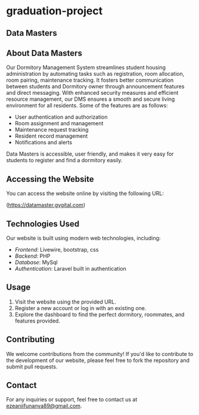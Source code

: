 # graduation-project

## Data Masters 

## About Data Masters

Our Dormitory Management System streamlines student housing administration by automating tasks such as registration, room allocation, room pairing, maintenance tracking. It fosters better communication between students and Dormitory owner through announcement features and direct messaging. With enhanced security measures and efficient resource management, our DMS ensures a smooth and secure living environment for all residents. Some of the features are as follows:

- User authentication and authorization
- Room assignment and management
- Maintenance request tracking
- Resident record management
- Notifications and alerts


Data Masters is accessible, user friendly, and makes it very easy for students to register and find a dormitory easily.

## Accessing the Website
You can access the website online by visiting the following URL:

(https://datamaster.gygital.com)

## Technologies Used

Our website is built using modern web technologies, including:

- *Frontend*: Livewire, bootstrap, css
- *Backend*: PHP
- *Database*: MySql
- *Authentication*: Laravel built in authentication

## Usage

1. Visit the website using the provided URL.
2. Register a new account or log in with an existing one.
3. Explore the dashboard to find the perfect dormitory, roommates, and features provided.

## Contributing

We welcome contributions from the community! If you'd like to contribute to the development of our website, please feel free to fork the repository and submit pull requests.

## Contact

For any inquiries or support, feel free to contact us at [ezeaniifunanya89@gmail.com](mailto:ezeaniifunanya89@gmail.com).
